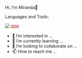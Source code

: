 Hi, I’m Miranda👋

Languages and Tools:

<img src='http://3con14.biz/code/_data/js/intro/js-logo.png' width='25'> <img src='https://github.com/MarioTerron/logo-images/blob/master/logos/npm.png' width='25'>

- 👀 I’m interested in ...
- 🌱 I’m currently learning ...
- 💞️ I’m looking to collaborate on ...
- 📫 How to reach me ...

<!---
mirandaklucas/mirandaklucas is a ✨ special ✨ repository because its `README.md` (this file) appears on your GitHub profile.
You can click the Preview link to take a look at your changes.
--->
